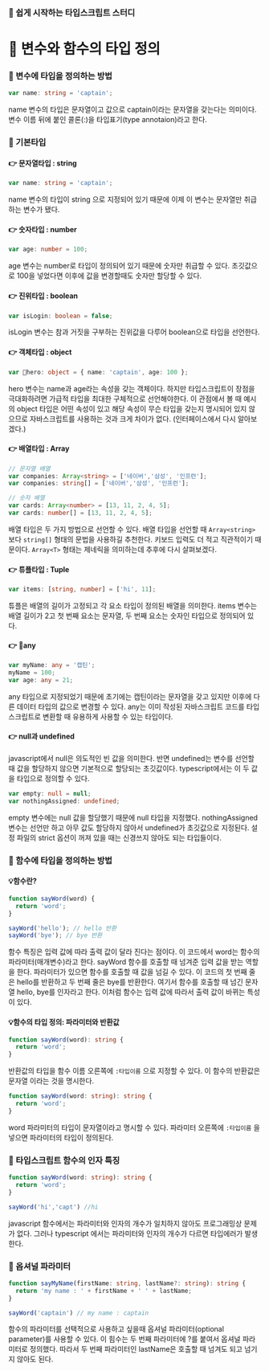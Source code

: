 ### 📘 쉽게 시작하는 타입스크립트 스터디 

# 🚀 변수와 함수의 타입 정의

### 📌 변수에 타입을 정의하는 방법
```ts
var name: string = 'captain';
```
name 변수의 타입은 문자열이고 값으로  captain이라는 문자열을 갖는다는 의미이다.
변수 이름 뒤에 붙인 콜론(:)을 타입표기(type annotaion)라고 한다.

### 📌 기본타입
#### 👉 문자열타입 : string
```ts
var name: string = 'captain';
```
name 변수의 타입이 string 으로 지정되어 있기 때문에 이제 이 변수는 문자열만 취급하는 변수가 됐다.

#### 👉 숫자타입 : number
```ts
var age: number = 100;
```
age 변수는 number로 타입이 정의되어 있기 때문에 숫자만 취급할 수 있다. 초깃값으로 100을 넣었다면 이후에 값을 변경할때도 숫자만 할당할 수 있다.

#### 👉 진위타입 : boolean
```ts
var isLogin: boolean = false;
```
isLogin 변수는 참과 거짓을 구부하는 진위값을 다루어 boolean으로 타입을 선언한다.

#### 👉 객체타입 : object
```ts
var hero: object = { name: 'captain', age: 100 };
```
hero 변수는 name과 age라는 속성을 갖는 객체이다. 하지만 타입스크립트이 장점을 극대화하려면 가급적 타입을 최대한 구체적으로 선언해야한다. 이 관점에서 볼 때 예시의 object 타입은 어떤 속성이 있고 해당 속성이 무슨 타입을 갖는지 명시되어 있지 않으므로 자바스크립트를 사용하는 것과 크게 차이가 없다. (인터페이스에서 다시 알아보겠다.)

#### 👉 배열타입 : Array
```ts
// 문자열 배열
var companies: Array<string> = ['네이버','삼성', '인프런'];
var companies: string[] = ['네이버','삼성', '인프런'];

// 숫자 배열
var cards: Array<number> = [13, 11, 2, 4, 5];
var cards: number[] = [13, 11, 2, 4, 5];
```
배열 타입은 두 가지 방법으로 선언할 수 있다.
배열 타입을 선언할 때 `Array<string>` 보다 `string[]` 형태의 문법을 사용하길 추천한다.
키보드 입력도 더 적고 직관적이기 때문이다. `Array<T>` 형태는 제네릭을 의미하는데 추후에 다시 살펴보겠다.

#### 👉 튜플타입 : Tuple
```ts
var items: [string, number] = ['hi', 11];
```
튜플은 배열의 길이가 고정되고 각 요소 타입이 정의된 배열을 의미한다.
items 변수는 배열 길이가 2고 첫 번째 요소는 문자열, 두 번째 요소는 숫자인 타입으로 정의되어 있다.

#### 👉 any
```ts
var myName: any = '캡틴';
myName = 100;
var age: any = 21;
```
any 타입으로 지정되었기 때문에 초기에는 캡틴이라는 문자열을 갖고 있지만 이후에 다른 데이터 타입의 값으로 변경할 수 있다. any는 이미 작성된 자바스크립트 코드를 타입스크립트로 변환할 때 유용하게 사용할 수 있는 타입이다.

#### 👉 null과 undefined
javascript에서 null은 의도적인 빈 값을 의미한다. 반면 undefined는 변수를 선언할 때 값을 할당하지 않으면 기본적으로 할당되는 초깃값이다. typescript에서는 이 두 값을 타입으로 정의할 수 있다.
```ts
var empty: null = null;
var nothingAssigned: undefined;
```
empty 변수에는 null 값을 할당했기 때문에 null 타입을 지정했다.
nothingAssigned 변수는 선언만 하고 아무 값도 할당하지 않아서 undefined가 초깃값으로 지정된다.
설정 파일의 strict 옵션이 꺼져 있을 때는 신경쓰지 않아도 되는 타입들이다.

### 📌 함수에 타입을 정의하는 방법

#### 💡함수란?
```ts
function sayWord(word) {
  return 'word';
}

sayWord('hello'); // hello 반환
sayWord('bye'); // bye 반환
```
함수 특징은 입력 값에 따라 출력 값이 달라 진다는 점이다. 
이 코드에서 word는 함수의 파라미터(매개변수)라고 한다. 
sayWord 함수를 호출할 때 넘겨준 입력 값을 받는 역할을 한다. 파라미터가 있으면 함수를 호출할 때 값을 넘길 수 있다. 
이 코드의 첫 번째 줄은 hello를 반환하고 두 번째 줄은 bye를 반환한다. 여기서 함수를 호출할 때 넘긴 문자열 hello, bye를 인자라고 한다. 이처럼 함수는 입력 값에 따라서 출력 값이 바뀌는 특성이 있다.  

#### 💡함수의 타입 정의: 파라미터와 반환값
```ts
function sayWord(word): string {
  return 'word';
}
```
반환값의 타입을 함수 이름 오른쪽에 `:타입이름` 으로 지정할 수 있다. 이 함수의 반환값은 문자열 이라는 것을 명시한다. 

```ts
function sayWord(word: string): string {
  return 'word';
}
```
word 파라미터의 타입이 문자열이라고 명시할 수 있다. 파라미터 오른쪽에 `:타입이름` 을 넣으면 파라미터의 타입이 정의된다. 


### 📌 타입스크립트 함수의 인자 특징 
```ts
function sayWord(word: string): string {
  return 'word';
}

sayWord('hi','capt') //hi
```
javascript 함수에서는 파라미터와 인자의 개수가 일치하지 않아도 프로그래밍상 문제가 없다. 그러나 typescript 에서는 파라미터와 인자의 개수가 다르면 타입에러가 발생한다.

### 📌 옵셔널 파라미터
```ts
function sayMyName(firstName: string, lastName?: string): string {
  return 'my name : ' + firstName + ' ' + lastName;
}

sayWord('captain') // my name : captain
```
함수의 파라미터를 선택적으로 사용하고 싶을때 옵셔널 파라미터(optional parameter)를 사용할 수 있다.
이 힘수는 두 번째 파라미터에 ?를 붙여서 옵셔널 파라미터로 정의했다. 따라서 두 번째 파라미터인 lastName은 호출할 때 넘겨도 되고 넘기지 않아도 된다. 

